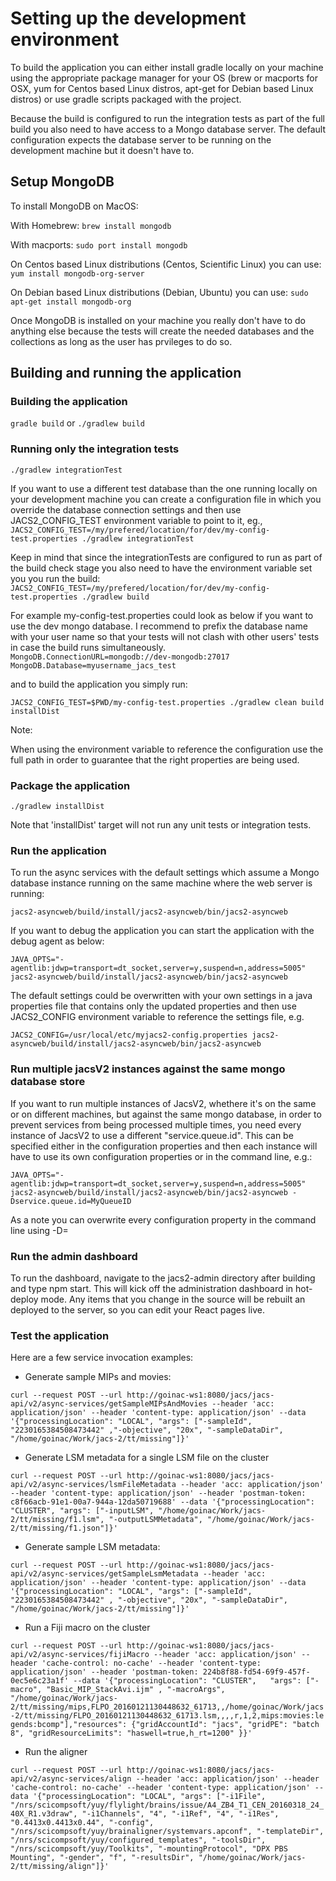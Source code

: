 # Setting up the development environment

To build the application you can either install gradle locally on your machine using the appropriate package manager for your OS
(brew or macports for OSX, yum for Centos based Linux distros, apt-get for Debian based Linux distros) or use gradle scripts packaged
with the project.

Because the build is configured to run the integration tests as part of the full build you also need to have access to a Mongo
database server. The default configuration expects the database server to be running on the development machine but it doesn't have to.

## Setup MongoDB

To install MongoDB on MacOS:

With Homebrew:
`brew install mongodb`

With macports:
`sudo port install mongodb`

On Centos based Linux distributions (Centos, Scientific Linux) you can use:
`yum install mongodb-org-server`

On Debian based Linux distributions (Debian, Ubuntu) you can use:
`sudo apt-get install mongodb-org`

Once MongoDB is installed on your machine you really don't have to do anything else because the tests will create the needed databases and
the collections as long as the user has prvileges to do so.

## Building and running the application

### Building the application

`gradle build`
or
`./gradlew build`

### Running only the integration tests

`./gradlew integrationTest`

If you want to use a different test database than the one running locally on your development machine you can create a configuration file
in which you override the database connection settings and then use JACS2_CONFIG_TEST environment variable to point to it, eg.,
`JACS2_CONFIG_TEST=/my/prefered/location/for/dev/my-config-test.properties ./gradlew integrationTest`

Keep in mind that since the integrationTests are configured to run as part of the build check stage you also need to have the environment variable
set you you run the build:
`JACS2_CONFIG_TEST=/my/prefered/location/for/dev/my-config-test.properties ./gradlew build`

For example my-config-test.properties could look as below if you want to use the dev mongo database. I recommend to prefix the database name with your
user name so that your tests will not clash with other users' tests in case the build runs simultaneously.
`
MongoDB.ConnectionURL=mongodb://dev-mongodb:27017
MongoDB.Database=myusername_jacs_test
`

and to build the application you simply run:

`JACS2_CONFIG_TEST=$PWD/my-config-test.properties ./gradlew clean build installDist`

Note:

When using the environment variable to reference the configuration use the full path in order to guarantee that the right properties are being used.

### Package the application

`./gradlew installDist`

Note that 'installDist' target will not run any unit tests or integration tests.

### Run the application

To run the async services with the default settings which assume a Mongo database instance running on the same machine where the web server is running:

`jacs2-asyncweb/build/install/jacs2-asyncweb/bin/jacs2-asyncweb`

If you want to debug the application you can start the application with the debug agent as below:

`JAVA_OPTS="-agentlib:jdwp=transport=dt_socket,server=y,suspend=n,address=5005" jacs2-asyncweb/build/install/jacs2-asyncweb/bin/jacs2-asyncweb`

The default settings could be overwritten with your own settings in a java properties file that contains only the updated properties
and then use JACS2_CONFIG environment variable to reference the settings file, e.g.

`JACS2_CONFIG=/usr/local/etc/myjacs2-config.properties jacs2-asyncweb/build/install/jacs2-asyncweb/bin/jacs2-asyncweb`

### Run multiple jacsV2 instances against the same mongo database store

If you want to run multiple instances of JacsV2, whethere it's on the same or on different machines, but against the same mongo database, in order to prevent
services from being processed multiple times, you need every instance of JacsV2 to use a different "service.queue.id". This can be specified either in the configuration
properties and then each instance will have to use its own configuration properties or in the command line, e.g.:

`JAVA_OPTS="-agentlib:jdwp=transport=dt_socket,server=y,suspend=n,address=5005" jacs2-asyncweb/build/install/jacs2-asyncweb/bin/jacs2-asyncweb -Dservice.queue.id=MyQueueID`

As a note you can overwrite every configuration property in the command line using -D<propertyName>=<value>

### Run the admin dashboard

To run the dashboard, navigate to the jacs2-admin directory after building and type npm start.  This will kick off the administration dashboard in hot-deploy mode.
Any items that you change in the source will be rebuilt an deployed to the server, so you can edit your React pages live.

### Test the application

Here are a few service invocation examples:

* Generate sample MIPs and movies:

`
curl --request POST --url http://goinac-ws1:8080/jacs/jacs-api/v2/async-services/getSampleMIPsAndMovies --header 'acc: application/json' --header 'content-type: application/json' --data '{"processingLocation": "LOCAL", "args": ["-sampleId", "2230165384508473442" ,"-objective", "20x", "-sampleDataDir", "/home/goinac/Work/jacs-2/tt/missing"]}'
`

* Generate LSM metadata for a single LSM file on the cluster

`
curl --request POST --url http://goinac-ws1:8080/jacs/jacs-api/v2/async-services/lsmFileMetadata --header 'acc: application/json' --header 'content-type: application/json' --header 'postman-token: c8f66acb-91e1-00a7-944a-12da50719688' --data '{"processingLocation": "CLUSTER", "args": ["-inputLSM", "/home/goinac/Work/jacs-2/tt/missing/f1.lsm", "-outputLSMMetadata", "/home/goinac/Work/jacs-2/tt/missing/f1.json"]}'
`

* Generate sample LSM metadata:

`
curl --request POST --url http://goinac-ws1:8080/jacs/jacs-api/v2/async-services/getSampleLsmMetadata --header 'acc: application/json' --header 'content-type: application/json' --data '{"processingLocation": "LOCAL", "args": ["-sampleId", "2230165384508473442" , "-objective", "20x", "-sampleDataDir", "/home/goinac/Work/jacs-2/tt/missing"]}'
`

* Run a Fiji macro on the cluster

`
curl --request POST --url http://goinac-ws1:8080/jacs/jacs-api/v2/async-services/fijiMacro --header 'acc: application/json' --header 'cache-control: no-cache' --header 'content-type: application/json' --header 'postman-token: 224b8f88-fd54-69f9-457f-0ec5e6c23a1f' --data '{"processingLocation": "CLUSTER",	"args": ["-macro", "Basic_MIP_StackAvi.ijm" , "-macroArgs", "/home/goinac/Work/jacs-2/tt/missing/mips,FLPO_20160121130448632_61713,,/home/goinac/Work/jacs-2/tt/missing/FLPO_20160121130448632_61713.lsm,,,,r,1,2,mips:movies:legends:bcomp"],"resources": {"gridAccountId": "jacs", "gridPE": "batch 8", "gridResourceLimits": "haswell=true,h_rt=1200" }}'
`

* Run the aligner

`
curl --request POST --url http://goinac-ws1:8080/jacs/jacs-api/v2/async-services/align --header 'acc: application/json' --header 'cache-control: no-cache' --header 'content-type: application/json' --data '{"processingLocation": "LOCAL", "args": ["-i1File", "/nrs/scicompsoft/yuy/flylight/brains/issue/A4_ZB4_T1_CEN_20160318_24_40X_R1.v3draw", "-i1Channels", "4", "-i1Ref", "4", "-i1Res", "0.4413x0.4413x0.44", "-config", "/nrs/scicompsoft/yuy/brainaligner/systemvars.apconf", "-templateDir", "/nrs/scicompsoft/yuy/configured_templates", "-toolsDir", "/nrs/scicompsoft/yuy/Toolkits", "-mountingProtocol", "DPX PBS Mounting", "-gender", "f", "-resultsDir", "/home/goinac/Work/jacs-2/tt/missing/align"]}'
`

